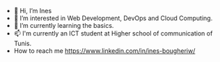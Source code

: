 - 👋 Hi, I’m Ines
- 👀 I’m interested in Web Development, DevOps and  Cloud Computing.
- 🌱 I’m currently learning the basics.
- 📫 I'm currently an ICT student at Higher school of communication of Tunis.
- How to reach me https://www.linkedin.com/in/ines-bougheriw/ 

<!---
Ines38/Ines38 is a ✨ special ✨ repository because its `README.md` (this file) appears on your GitHub profile.
You can click the Preview link to take a look at your changes.
--->

